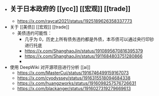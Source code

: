 - 关于日本政府的 [[ycc]] [[宏观]] [[trade]]
	-
	- https://x.com/raycat2021/status/1925189626358337773
- 关于 [[美债]] [[宏观]] [[trade]]
	- 美债违约可能性：
		- 几乎为 0，历史上所有债务违约都是外债，本币债可以通过央行印钞进行托底
		- https://x.com/ShanghaoJin/status/1910895670816395379
		- https://x.com/ShanghaoJin/status/1911684803751280866
		-
- 使用 DeepWiki 对开源项目进行分析 [[ai]]
	- https://x.com/MasterCui/status/1916746499159167073
	- https://x.com/cyodyssey/status/1916315518094684338
	- https://x.com/huangzworks/status/1916098257576726631
	- https://x.com/blackanger/status/1916027319279669613